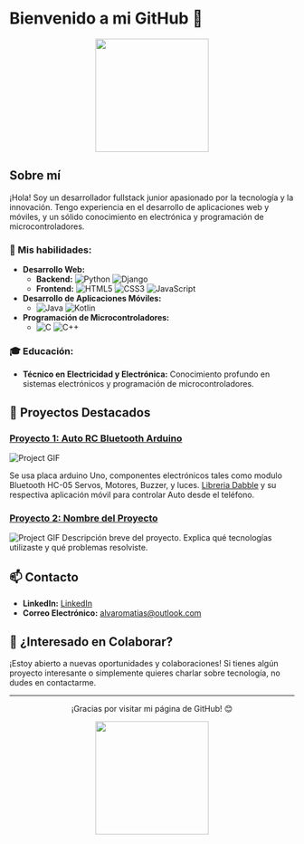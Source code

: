 # Bienvenido a mi GitHub 👋

<p align="center">
  <img src="https://media.giphy.com/media/26tn33aiTi1jkl6H6/giphy.gif" width="200">
</p>

## Sobre mí
¡Hola! Soy un desarrollador fullstack junior apasionado por la tecnología y la innovación. Tengo experiencia en el desarrollo de aplicaciones web y móviles, y un sólido conocimiento en electrónica y programación de microcontroladores.

### 🚀 Mis habilidades:
- **Desarrollo Web:**
  - **Backend:** ![Python](https://img.shields.io/badge/-Python-3776AB?style=flat-square&logo=Python&logoColor=white) ![Django](https://img.shields.io/badge/-Django-092E20?style=flat-square&logo=Django&logoColor=white)
  - **Frontend:** ![HTML5](https://img.shields.io/badge/-HTML5-E34F26?style=flat-square&logo=HTML5&logoColor=white) ![CSS3](https://img.shields.io/badge/-CSS3-1572B6?style=flat-square&logo=CSS3&logoColor=white) ![JavaScript](https://img.shields.io/badge/-JavaScript-F7DF1E?style=flat-square&logo=JavaScript&logoColor=black)
- **Desarrollo de Aplicaciones Móviles:**
  - ![Java](https://img.shields.io/badge/-Java-007396?style=flat-square&logo=Java&logoColor=white) ![Kotlin](https://img.shields.io/badge/-Kotlin-0095D5?style=flat-square&logo=Kotlin&logoColor=white)
- **Programación de Microcontroladores:**
  - ![C](https://img.shields.io/badge/-C-A8B9CC?style=flat-square&logo=C&logoColor=white) ![C++](https://img.shields.io/badge/-C++-00599C?style=flat-square&logo=C%2B%2B&logoColor=white)

### 🎓 Educación:
- **Técnico en Electricidad y Electrónica:** Conocimiento profundo en sistemas electrónicos y programación de microcontroladores.

## 🌟 Proyectos Destacados
### [Proyecto 1: Auto RC Bluetooth Arduino](https://github.com/AlvaroMCV/Auto-RC-Arduino)
![Project GIF](https://media.giphy.com/media/Ssr2HaSSqw8ggmLHUO/giphy.gif)

Se usa placa arduino Uno, componentes electrónicos tales como modulo Bluetooth HC-05 Servos, Motores, Buzzer, y luces. 
[Libreria Dabble](https://github.com/STEMpedia/Dabble) y su respectiva aplicación móvil para controlar Auto desde el teléfono.

### [Proyecto 2: Nombre del Proyecto](#)
![Project GIF](https://media.giphy.com/media/xT9IgzoKnwFNmISR8I/giphy.gif)
Descripción breve del proyecto. Explica qué tecnologías utilizaste y qué problemas resolviste.

## 📫 Contacto
- **LinkedIn:** [LinkedIn](https://www.linkedin.com/in/alvaro-castillo-villalobos-6323b42b5/)
- **Correo Electrónico:** alvaromatias@outlook.com

## 🤝 ¿Interesado en Colaborar?
¡Estoy abierto a nuevas oportunidades y colaboraciones! Si tienes algún proyecto interesante o simplemente quieres charlar sobre tecnología, no dudes en contactarme.

---

<p align="center">
  ¡Gracias por visitar mi página de GitHub! 😊
</p>

<p align="center"> 
  <img src="https://media0.giphy.com/media/v1.Y2lkPTc5MGI3NjExcTJvOXV4bnJqZnphampvemR0M2U5OHJneG00c3oyNGUwcnRjdGN2cSZlcD12MV9pbnRlcm5hbF9naWZfYnlfaWQmY3Q9Zw/bJ4TVNYNUympPgcpem/giphy.webp" width="200">
</p>


